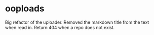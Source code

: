 # ooploads

Big refactor of the uploader. Removed the markdown title from the text when read in. Return 404 when a repo does not exist.
